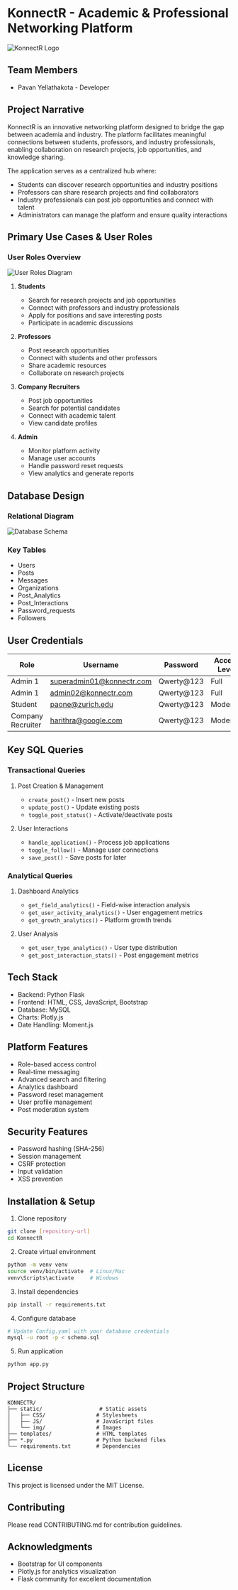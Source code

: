 # KonnectR - Academic & Professional Networking Platform

![KonnectR Logo](static/Images/KonnectR_logo.svg)

## Team Members
- Pavan Yellathakota - Developer

## Project Narrative
KonnectR is an innovative networking platform designed to bridge the gap between academia and industry. The platform facilitates meaningful connections between students, professors, and industry professionals, enabling collaboration on research projects, job opportunities, and knowledge sharing.

The application serves as a centralized hub where:
- Students can discover research opportunities and industry positions
- Professors can share research projects and find collaborators
- Industry professionals can post job opportunities and connect with talent
- Administrators can manage the platform and ensure quality interactions

## Primary Use Cases & User Roles

### User Roles Overview
![User Roles Diagram](static/Images//user_roles.png)

1. **Students**
   - Search for research projects and job opportunities
   - Connect with professors and industry professionals
   - Apply for positions and save interesting posts
   - Participate in academic discussions

2. **Professors**
   - Post research opportunities
   - Connect with students and other professors
   - Share academic resources
   - Collaborate on research projects

3. **Company Recruiters**
   - Post job opportunities
   - Search for potential candidates
   - Connect with academic talent
   - View candidate profiles

4. **Admin**
   - Monitor platform activity
   - Manage user accounts
   - Handle password reset requests
   - View analytics and generate reports

## Database Design

### Relational Diagram
![Database Schema](static/Images//db_schema.png)

### Key Tables
- Users
- Posts
- Messages
- Organizations
- Post_Analytics
- Post_Interactions
- Password_requests
- Followers

## User Credentials

| Role               | Username                        | Password      | Access Level |
|--------------------|---------------------------------|---------------|--------------|
| Admin 1            | superadmin01@konnectr.com       | Qwerty@123    | Full         |
| Admin 1            | admin02@konnectr.com            | Qwerty@123    | Full         |
| Student            | paone@zurich.edu                | Qwerty@123    | Moderate     |
| Company Recruiter  | harithra@google.com             | Qwerty@123    | Moderate     |

## Key SQL Queries

### Transactional Queries
1. Post Creation & Management
   - `create_post()` - Insert new posts
   - `update_post()` - Update existing posts
   - `toggle_post_status()` - Activate/deactivate posts

2. User Interactions
   - `handle_application()` - Process job applications
   - `toggle_follow()` - Manage user connections
   - `save_post()` - Save posts for later

### Analytical Queries
1. Dashboard Analytics
   - `get_field_analytics()` - Field-wise interaction analysis
   - `get_user_activity_analytics()` - User engagement metrics
   - `get_growth_analytics()` - Platform growth trends

2. User Analysis
   - `get_user_type_analytics()` - User type distribution
   - `get_post_interaction_stats()` - Post engagement metrics

## Tech Stack
- Backend: Python Flask
- Frontend: HTML, CSS, JavaScript, Bootstrap
- Database: MySQL
- Charts: Plotly.js
- Date Handling: Moment.js

## Platform Features
- Role-based access control
- Real-time messaging
- Advanced search and filtering
- Analytics dashboard
- Password reset management
- User profile management
- Post moderation system

## Security Features
- Password hashing (SHA-256)
- Session management
- CSRF protection
- Input validation
- XSS prevention

## Installation & Setup

1. Clone repository
```bash
git clone [repository-url]
cd KonnectR
```

2. Create virtual environment
```bash
python -m venv venv
source venv/bin/activate  # Linux/Mac
venv\Scripts\activate     # Windows
```

3. Install dependencies
```bash
pip install -r requirements.txt
```

4. Configure database
```bash
# Update Config.yaml with your database credentials
mysql -u root -p < schema.sql
```

5. Run application
```bash
python app.py
```

## Project Structure
```
KONNECTR/
├── static/                  # Static assets
│   ├── CSS/                # Stylesheets
│   ├── JS/                 # JavaScript files
│   └── img/                # Images
├── templates/              # HTML templates
├── *.py                    # Python backend files
└── requirements.txt        # Dependencies
```

## License
This project is licensed under the MIT License.

## Contributing
Please read CONTRIBUTING.md for contribution guidelines.

## Acknowledgments
- Bootstrap for UI components
- Plotly.js for analytics visualization
- Flask community for excellent documentation
